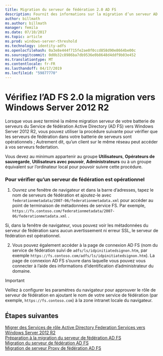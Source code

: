 ```yaml
---
title: Migration du serveur de fédération 2.0 AD FS
description: Fournit des informations sur la migration d’un serveur AD FS vers Windows Server 2012 R2.
author: billmath
ms.author: billmath
manager: femila
ms.date: 07/10/2017
ms.topic: article
ms.prod: windows-server-threshold
ms.technology: identity-adfs
ms.openlocfilehash: 0a3e8e444f715fe2ae0f0ccd858d90e8664be00c
ms.sourcegitcommit: 0d0b32c8986ba7db9536e0b8648d4ddf9b03e452
ms.translationtype: MT
ms.contentlocale: fr-FR
ms.lasthandoff: 04/17/2019
ms.locfileid: "59877770"
---
```

# <a name="verify-the-ad-fs-20-migration-to-windows-server-2012-r2"></a>Vérifiez l’AD FS 2.0 la migration vers Windows Server 2012 R2

Lorsque vous avez terminé la même migration serveur de votre batterie de serveurs du Service de fédération Active Directory (AD FS) vers Windows Server 2012 R2, vous pouvez utiliser la procédure suivante pour vérifier que les serveurs de fédération dans votre batterie de serveurs sont opérationnels ; Autrement dit, qu’un client sur le même réseau peut accéder à vos serveurs federtation.  
  
Vous devez au minimum appartenir au groupe **Utilisateurs**, **Opérateurs de sauvegarde**, **Utilisateurs avec pouvoir**, **Administrateurs** ou à un groupe équivalent sur l’ordinateur local pour pouvoir suivre cette procédure.
  
### <a name="to-verify-that-a-federation-server-is-operational"></a>Pour vérifier qu’un serveur de fédération est opérationnel  
  
1.  Ouvrez une fenêtre de navigateur et dans la barre d’adresses, tapez le nom de serveurs de fédération et ajoutez-le avec `federationmetadata/2007-06/federationmetadata.xml` pour accéder au point de terminaison de métadonnées de service FS. Par exemple, `https://fs.contoso.com/federationmetadata/2007-06/federationmetadata.xml` .  
  
Si, dans la fenêtre de navigateur, vous pouvez voir les métadonnées du serveur de fédération sans aucun avertissement ni erreur SSL, le serveur de fédération est opérationnel.  
  
2.  Vous pouvez également accéder à la page de connexion AD FS (nom du service de fédération suivi de `adfs/ls/idpinitiatedsignon.htm`, par exemple `https://fs.contoso.com/adfs/ls/idpinitiatedsignon.htm`).  La page de connexion AD FS s’ouvre dans laquelle vous pouvez vous connecter à l’aide des informations d’identification d’administrateur du domaine.  
  
> [!IMPORTANT]
>  Veillez à configurer les paramètres du navigateur pour approuver le rôle de serveur de fédération en ajoutant le nom de votre service de fédération (par exemple, `https://fs.contoso.com`) à la zone intranet locale du navigateur.  
  
## <a name="next-steps"></a>Étapes suivantes
 [Migrer des Services de rôle Active Directory Federation Services vers Windows Server 2012 R2](migrate-ad-fs-service-role-to-windows-server-r2.md)   
 [Préparation à la migration du serveur de fédération AD FS](prepare-migrate-ad-fs-server-r2.md)  
 [Migration du serveur de fédération AD FS](migrate-ad-fs-fed-server-r2.md)   
 [Migration de serveur Proxy de fédération AD FS](migrate-fed-server-proxy-r2.md)   
